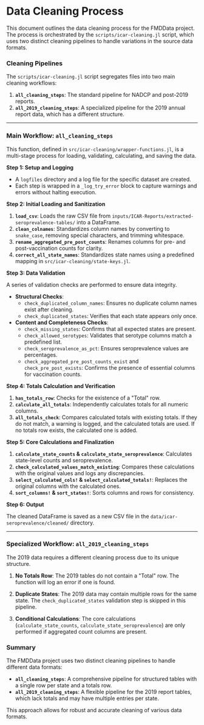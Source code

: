 # Data Cleaning Process

This document outlines the data cleaning process for the FMDData project. The process is orchestrated by the `scripts/icar-cleaning.jl` script, which uses two distinct cleaning pipelines to handle variations in the source data formats.

### Cleaning Pipelines

The `scripts/icar-cleaning.jl` script segregates files into two main cleaning workflows:

1.  **`all_cleaning_steps`**: The standard pipeline for NADCP and post-2019 reports.
2.  **`all_2019_cleaning_steps`**: A specialized pipeline for the 2019 annual report data, which has a different structure.

---

### Main Workflow: `all_cleaning_steps`

This function, defined in `src/icar-cleaning/wrapper-functions.jl`, is a multi-stage process for loading, validating, calculating, and saving the data.

**Step 1: Setup and Logging**

*   A `logfiles` directory and a log file for the specific dataset are created.
*   Each step is wrapped in a `_log_try_error` block to capture warnings and errors without halting execution.

**Step 2: Initial Loading and Sanitization**

1.  **`load_csv`**: Loads the raw CSV file from `inputs/ICAR-Reports/extracted-seroprevalence-tables/` into a DataFrame.
2.  **`clean_colnames`**: Standardizes column names by converting to `snake_case`, removing special characters, and trimming whitespace.
3.  **`rename_aggregated_pre_post_counts`**: Renames columns for pre- and post-vaccination counts for clarity.
4.  **`correct_all_state_names`**: Standardizes state names using a predefined mapping in `src/icar-cleaning/state-keys.jl`.

**Step 3: Data Validation**

A series of validation checks are performed to ensure data integrity.

*   **Structural Checks**:
    *   `check_duplicated_column_names`: Ensures no duplicate column names exist after cleaning.
    *   `check_duplicated_states`: Verifies that each state appears only once.
*   **Content and Completeness Checks**:
    *   `check_missing_states`: Confirms that all expected states are present.
    *   `check_allowed_serotypes`: Validates that serotype columns match a predefined list.
    *   `check_seroprevalence_as_pct`: Ensures seroprevalence values are percentages.
    *   `check_aggregated_pre_post_counts_exist` and `check_pre_post_exists`: Confirms the presence of essential columns for vaccination counts.

**Step 4: Totals Calculation and Verification**

1.  **`has_totals_row`**: Checks for the existence of a "Total" row.
2.  **`calculate_all_totals`**: Independently calculates totals for all numeric columns.
3.  **`all_totals_check`**: Compares calculated totals with existing totals. If they do not match, a warning is logged, and the calculated totals are used. If no totals row exists, the calculated one is added.

**Step 5: Core Calculations and Finalization**

1.  **`calculate_state_counts` & `calculate_state_seroprevalence`**: Calculates state-level counts and seroprevalence.
2.  **`check_calculated_values_match_existing`**: Compares these calculations with the original values and logs any discrepancies.
3.  **`select_calculated_cols!` & `select_calculated_totals!`**: Replaces the original columns with the calculated ones.
4.  **`sort_columns!` & `sort_states!`**: Sorts columns and rows for consistency.

**Step 6: Output**

The cleaned DataFrame is saved as a new CSV file in the `data/icar-seroprevalence/cleaned/` directory.

---

### Specialized Workflow: `all_2019_cleaning_steps`

The 2019 data requires a different cleaning process due to its unique structure.

1.  **No Totals Row**: The 2019 tables do not contain a "Total" row. The function will log an error if one is found.

2.  **Duplicate States**: The 2019 data may contain multiple rows for the same state. The `check_duplicated_states` validation step is skipped in this pipeline.

3.  **Conditional Calculations**: The core calculations (`calculate_state_counts`, `calculate_state_seroprevalence`) are only performed if aggregated count columns are present.

### Summary

The FMDData project uses two distinct cleaning pipelines to handle different data formats:

*   **`all_cleaning_steps`**: A comprehensive pipeline for structured tables with a single row per state and a totals row.
*   **`all_2019_cleaning_steps`**: A flexible pipeline for the 2019 report tables, which lack totals and may have multiple entries per state.

This approach allows for robust and accurate cleaning of various data formats.

